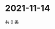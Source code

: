 # 2021-11-14

共 0 条

<!-- BEGIN WEIBO -->
<!-- 最后更新时间 Sun Nov 14 2021 06:13:46 GMT+0800 (China Standard Time) -->

<!-- END WEIBO -->
